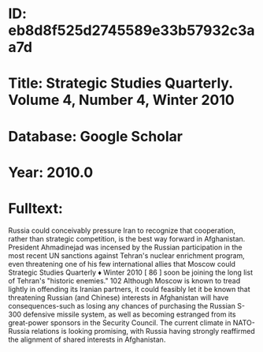 # ID: eb8d8f525d2745589e33b57932c3aa7d
# Title: Strategic Studies Quarterly. Volume 4, Number 4, Winter 2010
# Database: Google Scholar
# Year: 2010.0
# Fulltext:
Russia could conceivably pressure Iran to recognize that cooperation, rather than strategic competition, is the best way forward in Afghanistan.
President Ahmadinejad was incensed by the Russian participation in the most recent UN sanctions against Tehran's nuclear enrichment program, even threatening one of his few international allies that Moscow could Strategic Studies Quarterly ♦ Winter 2010 [ 86 ]   soon be joining the long list of Tehran's "historic enemies."
102 Although Moscow is known to tread lightly in offending its Iranian partners, it could feasibly let it be known that threatening Russian (and Chinese) interests in Afghanistan will have consequences-such as losing any chances of purchasing the Russian S-300 defensive missile system, as well as becoming estranged from its great-power sponsors in the Security Council.
The current climate in NATO-Russia relations is looking promising, with Russia having strongly reaffirmed the alignment of shared interests in Afghanistan.